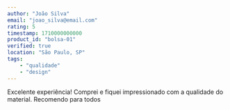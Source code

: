 ```yaml
---
author: "João Silva"
email: "joao_silva@email.com"
rating: 5
timestamp: 1710000000000
product_id: "bolsa-01"
verified: true
location: "São Paulo, SP"
tags: 
    - "qualidade"
    - "design"
---
```

Excelente experiência!
Comprei e fiquei impressionado com a qualidade do material.
Recomendo para todos
